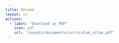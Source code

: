 ```yaml
---
title: Résumé
layout: cv
actions:
  - label: "Download as PDF"
    icon: pdf
    url: "/assets/documents/curriculum_vitae.pdf"
---
```


